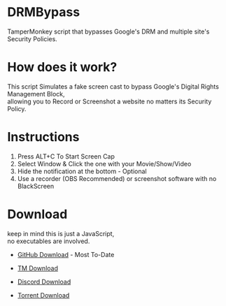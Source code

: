 # DRMBypass
TamperMonkey script that bypasses Google's DRM and multiple site's Security Policies.

# How does it work?
This script Simulates a fake screen cast to bypass Google's Digital Rights Management Block,       
allowing you to Record or Screenshot a website no matters its Security Policy.

# Instructions
  1.  Press ALT+C To Start Screen Cap
  2.  Select Window & Click the one with your Movie/Show/Video
  3.  Hide the notification at the bottom
    - Optional
  4.  Use a recorder (OBS Recommended) or screenshot software with no BlackScreen

# Download
   keep in mind this is just a JavaScript,          
   no executables are involved.

-  [GitHub Download](https://github.com/jim-othy/DRMBypass/raw/main/DRM%20Bypass.user.js) - Most To-Date

-  [TM Download](chrome-extension://dhdgffkkebhmkfjojejmpbldmpobfkfo/ask.html?aid=94506fc7-b7da-48bc-a0d8-52b9fc0d5ec1)

-  [Discord Download](https://cdn.discordapp.com/attachments/930294448666062878/930295022954360922/DRM_Bypass.user.js)

-  [Torrent Download]()

